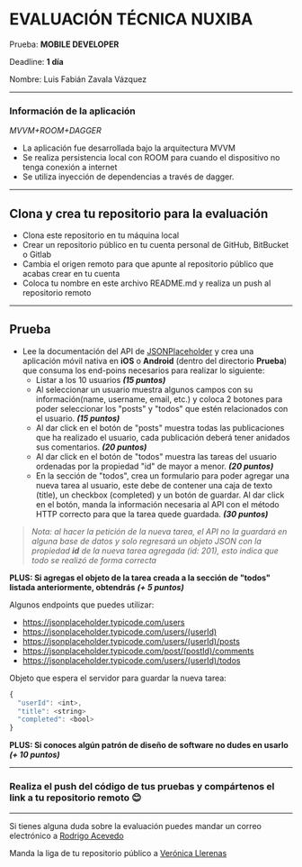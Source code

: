 
# EVALUACIÓN TÉCNICA NUXIBA #

Prueba: **MOBILE DEVELOPER**

Deadline: **1 día**

Nombre: Luis Fabián Zavala Vázquez

-----
### Información de la aplicación ###

*MVVM+ROOM+DAGGER*

* La aplicación fue desarrollada bajo la arquitectura MVVM
* Se realiza persistencia local con ROOM para cuando el dispositivo no tenga conexión a internet
* Se utiliza inyección de dependencias a través de dagger.
 

------
## Clona y crea tu repositorio para la evaluación ##
* Clona este repositorio en tu máquina local
* Crear un repositorio público en tu cuenta personal de GitHub, BitBucket o Gitlab
* Cambia el origen remoto para que apunte al repositorio público que acabas crear en tu cuenta
* Coloca tu nombre en este archivo README.md y realiza un push al repositorio remoto

------
## Prueba ##
* Lee la documentación del API de [JSONPlaceholder](http://jsonplaceholder.typicode.com/guide/) y crea una aplicación móvil nativa en **iOS** o **Android** (dentro del directorio **Prueba**) que consuma los end-poins necesarios para realizar lo siguiente:
	* Listar a los 10 usuarios **_(15 puntos)_**
	* Al seleccionar un usuario muestra algunos campos con su información(name, username, email, etc.) y coloca 2 botones para poder seleccionar los "posts" y "todos" que estén relacionados con el usuario. **_(15 puntos)_**
	* Al dar click en el botón de "posts" muestra todas las publicaciones que ha realizado el usuario, cada publicación deberá tener anidados sus comentarios. **_(20 puntos)_**
	* Al dar click en el botón de "todos" muestra las tareas del usuario ordenadas por la propiedad "id" de mayor a menor. **_(20 puntos)_**
	* En la sección de "todos", crea un formulario para poder agregar una nueva tarea al usuario, este debe de contener una caja de texto (title), un checkbox (completed) y un botón de guardar. Al dar click en el botón, manda la información necesaria al API con el método HTTP correcto para que la tarea quede guardada. **_(30 puntos)_**

> *Nota: al hacer la petición de la nueva tarea, el API no la guardará en alguna base de datos y solo regresará un objeto JSON con la propiedad **id** de la nueva tarea agregada (id: 201), esto indica que todo se realizó de forma correcta*

**PLUS: Si agregas el objeto de la tarea creada a la sección de "todos" listada anteriormente, obtendrás** **_(+ 5 puntos)_**

Algunos endpoints que puedes utilizar:

* https://jsonplaceholder.typicode.com/users 
* https://jsonplaceholder.typicode.com/users/(userId)
* https://jsonplaceholder.typicode.com/users/(userId)/posts
* https://jsonplaceholder.typicode.com/post/(postId)/comments
* https://jsonplaceholder.typicode.com/users/(userId)/todos

Objeto que espera el servidor para guardar la nueva tarea:


```javascript
{
  "userId": <int>,
  "title": <string>
  "completed": <bool>
}
```

**PLUS: Si conoces algún patrón de diseño de software no dudes en usarlo** **_(+ 10 puntos)_**

------
### Realiza el push del código de tus pruebas y compártenos el link a tu repositorio remoto 😊 

------
Si tienes alguna duda sobre la evaluación puedes mandar un correo electrónico a [Rodrigo Acevedo](mailto:racevedo@nuxiba.com?subject=Dudas%20sobre%20evaluación%20técnica)

Manda la liga de tu repositorio público a [Verónica Llerenas](mailto:vllerenas@nuxiba.com?subject=[EvaluaciónDesarrollo]%20Este%20es%20mi%20repositorio)